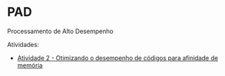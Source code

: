 # PAD
Processamento de Alto Desempenho

Atividades:
- [Atividade 2 - Otimizando o desempenho de códigos para afinidade de memória](https://github.com/lellisls/PAD/tree/master/at02-cache)

